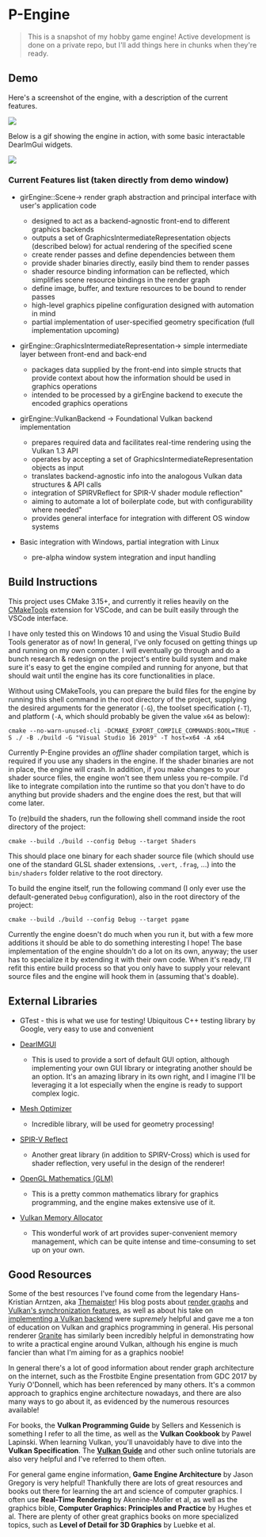 # P-Engine

>This is a snapshot of my hobby game engine! Active development is done on a private repo, but I'll add things here in chunks when they're ready.

## Demo

Here's a screenshot of the engine, with a description of the current features.

![](https://github.com/paulLeClair/P-Engine/blob/main/Original_Core_Menu_Demo_Screenshot.png)

Below is a gif showing the engine in action, with some basic interactable DearImGui widgets.

![](https://github.com/paulLeClair/P-Engine/blob/main/Original_Core_Menu_Demo_Gif.gif)

### Current Features list (taken directly from demo window)

- girEngine::Scene-> render graph abstraction and principal interface with user's application code
  - designed to act as a backend-agnostic front-end to different graphics backends
  - outputs a set of GraphicsIntermediateRepresentation objects (described below) for actual rendering of the specified scene
  - create render passes and define dependencies between them
  - provide shader binaries directly, easily bind them to render passes
  - shader resource binding information can be reflected, which simplifies scene resource bindings in the render graph
  - define image, buffer, and texture resources to be bound to render passes
  - high-level graphics pipeline configuration designed with automation in mind
  - partial implementation of user-specified geometry specification (full implementation upcoming)
    
- girEngine::GraphicsIntermediateRepresentation-> simple intermediate layer between front-end and back-end
  - packages data supplied by the front-end into simple structs that provide context about how the information should be used in graphics operations
  - intended to be processed by a girEngine backend to execute the encoded graphics operations
    
- girEngine::VulkanBackend -> Foundational Vulkan backend implementation
  - prepares required data and facilitates real-time rendering using the Vulkan 1.3 API
  - operates by accepting a set of GraphicsIntermediateRepresentation objects as input
  - translates backend-agnostic info into the analogous Vulkan data structures & API calls
  - integration of SPIRVReflect for SPIR-V shader module reflection"
  - aiming to automate a lot of boilerplate code, but with configurability where needed"
  - provides general interface for integration with different OS window systems
    
- Basic integration with Windows, partial integration with Linux
  - pre-alpha window system integration and input handling

## Build Instructions

This project uses CMake 3.15+, and currently it relies heavily on the [CMakeTools](https://github.com/microsoft/vscode-cmake-tools) extension for VSCode, and can be built easily through the VSCode interface.

I have only tested this on Windows 10 and using the Visual Studio Build Tools generator as of now! In general, I've only focused on getting things up and running on my own computer. I will eventually go through and do a bunch research & redesign on the project's entire build system and make sure it's easy to get the engine compiled and running for anyone, but that should wait until the engine has its core functionalities in place.

Without using CMakeTools, you can prepare the build files for the engine by running this shell command in the root directory of the project, supplying the desired arguments for the generator (`-G`), the toolset specification (`-T`), and platform (`-A`, which should probably be given the value `x64` as below):

~~~~Shell
cmake --no-warn-unused-cli -DCMAKE_EXPORT_COMPILE_COMMANDS:BOOL=TRUE -S ./ -B ./build -G "Visual Studio 16 2019" -T host=x64 -A x64
~~~~

Currently P-Engine provides an *offline* shader compilation target, which is required if you use any shaders in the engine. If the shader binaries are not in place, the engine will crash. In addition, if you make changes to your shader source files, the engine won't see them unless you re-compile. I'd like to integrate compilation into the runtime so that you don't have to do anything but provide shaders and the engine does the rest, but that will come later.

To (re)build the shaders, run the following shell command inside the root directory of the project:

~~~~Shell
cmake --build ./build --config Debug --target Shaders
~~~~

This should place one binary for each shader source file (which should use one of the standard GLSL shader extensions, `.vert`, `.frag`, ...) into the `bin/shaders` folder relative to the root directory.

To build the engine itself, run the following command (I only ever use the default-generated `Debug` configuration), also in the root directory of the project:

~~~~Shell
cmake --build ./build --config Debug --target pgame
~~~~

Currently the engine doesn't do much when you run it, but with a few more additions it should be able to do something interesting I hope! The base implementation of the engine shouldn't do a lot on its own, anyway; the user has to specialize it by extending it with their own code. When it's ready, I'll refit this entire build process so that you only have to supply your relevant source files and the engine will hook them in (assuming that's doable).

## External Libraries

  - GTest - this is what we use for testing! Ubiquitous C++ testing library by Google, very easy to use and convenient

  - [DearIMGUI](https://github.com/ocornut/imgui)
    - This is used to provide a sort of default GUI option, although implementing your own GUI library or integrating another should be an option. It's an amazing library in its own right, and I imagine I'll be leveraging it a lot especially when the engine is ready to support complex logic.

  - [Mesh Optimizer](https://github.com/zeux/meshoptimizer)
    - Incredible library, will be used for geometry processing!

  - [SPIR-V Reflect](https://github.com/KhronosGroup/SPIRV-Reflect)
    - Another great library (in addition to SPIRV-Cross) which is used for shader reflection, very useful in the design of the renderer!

  - [OpenGL Mathematics (GLM)](https://github.com/g-truc/glm)
    - This is a pretty common mathematics library for graphics programming, and the engine makes extensive use of it.

  - [Vulkan Memory Allocator](https://github.com/GPUOpen-LibrariesAndSDKs/VulkanMemoryAllocator)
    - This wonderful work of art provides super-convenient memory management, which can be quite intense and time-consuming to set up on your own.

## Good Resources

Some of the best resources I've found come from the legendary Hans-Kristian Arntzen, aka [Themaister](https://github.com/Themaister)! His blog posts about [render graphs](https://themaister.net/blog/2017/08/15/render-graphs-and-vulkan-a-deep-dive/) and [Vulkan's synchronization features](https://themaister.net/blog/2019/08/14/yet-another-blog-explaining-vulkan-synchronization), as well as about his take on [implementing a Vulkan backend](https://themaister.net/blog/2019/04/14/a-tour-of-granites-vulkan-backend-part-1/) were *supremely* helpful and gave me a ton of education on Vulkan and graphics programming in general. His personal renderer [Granite](https://github.com/Themaister/Granite) has similarly been incredibly helpful in demonstrating how to write a practical engine around Vulkan, although his engine is much fancier than what I'm aiming for as a graphics noobie!

In general there's a lot of good information about render graph architecture on the internet, such as the Frostbite Engine presentation from GDC 2017 by Yuriy O'Donnell, which has been referenced by many others. It's a common approach to graphics engine architecture nowadays, and there are also many ways to go about it, as evidenced by the numerous resources available!

For books, the **Vulkan Programming Guide** by Sellers and Kessenich is something I refer to all the time, as well as the **Vulkan Cookbook** by Pawel Lapinski. When learning Vulkan, you'll unavoidably have to dive into the **Vulkan Specification**. The [**Vulkan Guide**](https://vkguide.dev) and other such online tutorials are also very helpful and I've referred to them often.

For general game engine information, **Game Engine Architecture** by Jason Gregory is very helpful! Thankfully there are lots of great resources and books out there for learning the art and science of computer graphics. I often use **Real-Time Rendering** by Akenine-Moller et al, as well as the graphics bible, **Computer Graphics: Principles and Practice** by Hughes et al. There are plenty of other great graphics books on more specialized topics, such as **Level of Detail for 3D Graphics** by Luebke et al.
